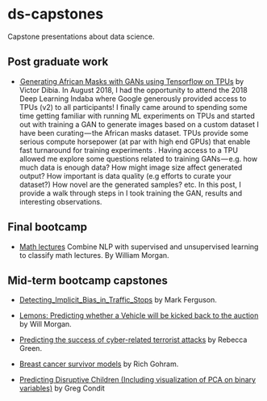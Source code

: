# ds-capstones
Capstone presentations about data science.

## Post graduate work

- [ Generating African Masks with GANs using Tensorflow on TPUs](https://towardsdatascience.com/african-masks-gans-tpu-9a6b0cf3105c) by Victor Dibia. In August 2018, I had the opportunity to attend the 2018 Deep Learning Indaba where Google generously provided access to TPUs (v2) to all participants! I finally came around to spending some time getting familiar with running ML experiments on TPUs and started out with training a GAN to generate images based on a custom dataset I have been curating — the African masks dataset. TPUs provide some serious compute horsepower (at par with high end GPUs) that enable fast turnaround for training experiments . Having access to a TPU allowed me explore some questions related to training GANs — e.g. how much data is enough data? How might image size affect generated output? How important is data quality (e.g efforts to curate your dataset?) How novel are the generated samples? etc. In this post, I provide a walk through steps in I took training the GAN, results and interesting observations.

## Final bootcamp

- [Math lectures](https://github.com/ExtraLime/math-lectures) Combine NLP with supervised and unsupervised learning to classify math lectures. By William Morgan.

## Mid-term bootcamp capstones
- [Detecting_Implicit_Bias_in_Traffic_Stops](https://github.com/maf5509/Detecting_Implicit_Bias_in_Traffic_Stops) by Mark Ferguson.

- [Lemons: Predicting whether a Vehicle will be kicked back to the auction](https://github.com/ExtraLime/lemons) by Will Morgan. 

- [Predicting the success of cyber-related terrorist attacks](https://github.com/Begecky/Thinkful_Materials/tree/master/Unit_3_Capstone) by Rebecca Green.

- [Breast cancer survivor models](https://github.com/richardgorham1/ds-supervised-learning-capstone-lite) by Rich Gohram.    

- [Predicting Disruptive Children (Including visualization of PCA on binary variables)](https://github.com/conditg/predicting-disruption) by Greg Condit


